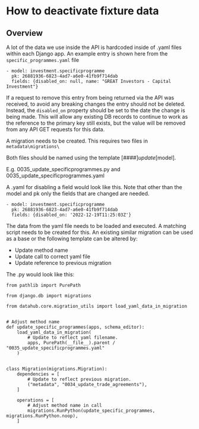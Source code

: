 # How to deactivate fixture data

## Overview

A lot of the data we use inside the API is hardcoded inside of .yaml files within each Django app. An example entry is shown here from the `specific_programmes.yaml` file

```
- model: investment.specificprogramme
  pk: 26881936-6823-4ad7-a6e0-41fb9f714dab
  fields: {disabled_on: null, name: "GREAT Investors - Capital Investment"}
```

If a request to remove this entry from being returned via the API was received, to avoid any breaking changes the entry should not be deleted. Instead, the `disabled_on` property should be set to the date the change is being made. This will allow any existing DB records to continue to work as the reference to the primary key still exists, but the value will be removed from any API GET requests for this data.

A migration needs to be created. This requires two files in `metadata\migrations\`

Both files should be named using the template [####]_update_[model].

E.g. 0035_update_specificprogrammes.py and 0035_update_specificprogrammes.yaml

A .yaml for disabling a field would look like this. Note that other than the model and pk only the fields that are changed are needed.

```
- model: investment.specificprogramme
  pk: 26881936-6823-4ad7-a6e0-41fb9f714dab
  fields: {disabled_on: '2022-12-19T11:25:03Z'}
```

The data from the yaml file needs to be loaded and executed. A matching script needs to be created for this. An existing similar migration can be used as a base or 
the following template can be altered by:
- Update method name
- Update call to correct yaml file
- Update reference to previous migration

The .py would look like this:

```
from pathlib import PurePath

from django.db import migrations

from datahub.core.migration_utils import load_yaml_data_in_migration


# Adjust method name
def update_specific_programmes(apps, schema_editor):
    load_yaml_data_in_migration(
        # Update to reflect yaml filename.
        apps, PurePath(__file__).parent / "0035_update_specificprogrammes.yaml"
    )


class Migration(migrations.Migration):
    dependencies = [
        # Update to reflect previous migration.
        ("metadata", "0034_update_trade_agreements"),
    ]

    operations = [
        # Adjust method name in call
        migrations.RunPython(update_specific_programmes, migrations.RunPython.noop),
    ]
```